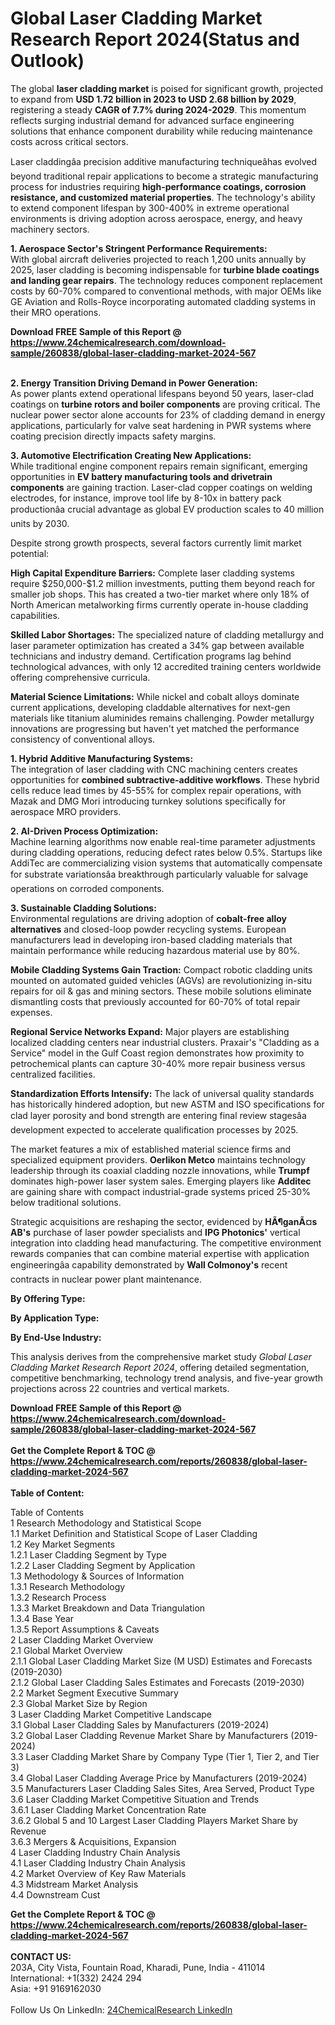 <h1>Global Laser Cladding Market Research Report 2024(Status and Outlook)</h1><p>The global <strong>laser cladding market</strong> is poised for significant growth, projected to expand from <strong>USD 1.72 billion in 2023 to USD 2.68 billion by 2029</strong>, registering a steady <strong>CAGR of 7.7% during 2024-2029</strong>. This momentum reflects surging industrial demand for advanced surface engineering solutions that enhance component durability while reducing maintenance costs across critical sectors.</p><p>Laser claddingâa precision additive manufacturing techniqueâhas evolved beyond traditional repair applications to become a strategic manufacturing process for industries requiring <strong>high-performance coatings, corrosion resistance, and customized material properties</strong>. The technology's ability to extend component lifespan by 300-400% in extreme operational environments is driving adoption across aerospace, energy, and heavy machinery sectors.</p><p><strong>1. Aerospace Sector's Stringent Performance Requirements:</strong><br>  
With global aircraft deliveries projected to reach 1,200 units annually by 2025, laser cladding is becoming indispensable for <strong>turbine blade coatings and landing gear repairs</strong>. The technology reduces component replacement costs by 60-70% compared to conventional methods, with major OEMs like GE Aviation and Rolls-Royce incorporating automated cladding systems in their MRO operations.</p><div><b>Download FREE Sample of this Report @ 
            <a href="https://www.24chemicalresearch.com/download-sample/260838/global-laser-cladding-market-2024-567">
            https://www.24chemicalresearch.com/download-sample/260838/global-laser-cladding-market-2024-567</a></b></div><br><p><strong>2. Energy Transition Driving Demand in Power Generation:</strong><br>
As power plants extend operational lifespans beyond 50 years, laser-clad coatings on <strong>turbine rotors and boiler components</strong> are proving critical. The nuclear power sector alone accounts for 23% of cladding demand in energy applications, particularly for valve seat hardening in PWR systems where coating precision directly impacts safety margins.</p><p><strong>3. Automotive Electrification Creating New Applications:</strong><br>  
While traditional engine component repairs remain significant, emerging opportunities in <strong>EV battery manufacturing tools and drivetrain components</strong> are gaining traction. Laser-clad copper coatings on welding electrodes, for instance, improve tool life by 8-10x in battery pack productionâa crucial advantage as global EV production scales to 40 million units by 2030.</p><p>Despite strong growth prospects, several factors currently limit market potential:</p><p><strong>High Capital Expenditure Barriers:</strong> Complete laser cladding systems require $250,000-$1.2 million investments, putting them beyond reach for smaller job shops. This has created a two-tier market where only 18% of North American metalworking firms currently operate in-house cladding capabilities.</p><p><strong>Skilled Labor Shortages:</strong> The specialized nature of cladding metallurgy and laser parameter optimization has created a 34% gap between available technicians and industry demand. Certification programs lag behind technological advances, with only 12 accredited training centers worldwide offering comprehensive curricula.</p><p><strong>Material Science Limitations:</strong> While nickel and cobalt alloys dominate current applications, developing claddable alternatives for next-gen materials like titanium aluminides remains challenging. Powder metallurgy innovations are progressing but haven't yet matched the performance consistency of conventional alloys.</p><p><strong>1. Hybrid Additive Manufacturing Systems:</strong><br>  
The integration of laser cladding with CNC machining centers creates opportunities for <strong>combined subtractive-additive workflows</strong>. These hybrid cells reduce lead times by 45-55% for complex repair operations, with Mazak and DMG Mori introducing turnkey solutions specifically for aerospace MRO providers.</p><p><strong>2. AI-Driven Process Optimization:</strong><br>  
Machine learning algorithms now enable real-time parameter adjustments during cladding operations, reducing defect rates below 0.5%. Startups like AddiTec are commercializing vision systems that automatically compensate for substrate variationsâa breakthrough particularly valuable for salvage operations on corroded components.</p><p><strong>3. Sustainable Cladding Solutions:</strong><br>  
Environmental regulations are driving adoption of <strong>cobalt-free alloy alternatives</strong> and closed-loop powder recycling systems. European manufacturers lead in developing iron-based cladding materials that maintain performance while reducing hazardous material use by 80%.</p><p><strong>Mobile Cladding Systems Gain Traction:</strong>  
	Compact robotic cladding units mounted on automated guided vehicles (AGVs) are revolutionizing in-situ repairs for oil &amp; gas and mining sectors. These mobile solutions eliminate dismantling costs that previously accounted for 60-70% of total repair expenses.</p><p><strong>Regional Service Networks Expand:</strong>  
	Major players are establishing localized cladding centers near industrial clusters. Praxair's "Cladding as a Service" model in the Gulf Coast region demonstrates how proximity to petrochemical plants can capture 30-40% more repair business versus centralized facilities.</p><p><strong>Standardization Efforts Intensify:</strong>  
	The lack of universal quality standards has historically hindered adoption, but new ASTM and ISO specifications for clad layer porosity and bond strength are entering final review stagesâa development expected to accelerate qualification processes by 2025.</p><p>The market features a mix of established material science firms and specialized equipment providers. <strong>Oerlikon Metco</strong> maintains technology leadership through its coaxial cladding nozzle innovations, while <strong>Trumpf</strong> dominates high-power laser system sales. Emerging players like <strong>Additec</strong> are gaining share with compact industrial-grade systems priced 25-30% below traditional solutions.</p><p>Strategic acquisitions are reshaping the sector, evidenced by <strong>HÃ¶ganÃ¤s AB's</strong> purchase of laser powder specialists and <strong>IPG Photonics'</strong> vertical integration into cladding head manufacturing. The competitive environment rewards companies that can combine material expertise with application engineeringâa capability demonstrated by <strong>Wall Colmonoy's</strong> recent contracts in nuclear power plant maintenance.</p><p><strong>By Offering Type:</strong></p><p><strong>By Application Type:</strong></p><p><strong>By End-Use Industry:</strong></p><p>This analysis derives from the comprehensive market study <em>Global Laser Cladding Market Research Report 2024</em>, offering detailed segmentation, competitive benchmarking, technology trend analysis, and five-year growth projections across 22 countries and vertical markets.</p><div><b>Download FREE Sample of this Report @ 
            <a href="https://www.24chemicalresearch.com/download-sample/260838/global-laser-cladding-market-2024-567">
            https://www.24chemicalresearch.com/download-sample/260838/global-laser-cladding-market-2024-567</a></b></div><br><div><b>Get the Complete Report & TOC @ 
            <a href="https://www.24chemicalresearch.com/reports/260838/global-laser-cladding-market-2024-567">
            https://www.24chemicalresearch.com/reports/260838/global-laser-cladding-market-2024-567</a></b></div><br>
            <b>Table of Content:</b><p>Table of Contents<br />
1 Research Methodology and Statistical Scope<br />
1.1 Market Definition and Statistical Scope of Laser Cladding<br />
1.2 Key Market Segments<br />
1.2.1 Laser Cladding Segment by Type<br />
1.2.2 Laser Cladding Segment by Application<br />
1.3 Methodology & Sources of Information<br />
1.3.1 Research Methodology<br />
1.3.2 Research Process<br />
1.3.3 Market Breakdown and Data Triangulation<br />
1.3.4 Base Year<br />
1.3.5 Report Assumptions & Caveats<br />
2 Laser Cladding Market Overview<br />
2.1 Global Market Overview<br />
2.1.1 Global Laser Cladding Market Size (M USD) Estimates and Forecasts (2019-2030)<br />
2.1.2 Global Laser Cladding Sales Estimates and Forecasts (2019-2030)<br />
2.2 Market Segment Executive Summary<br />
2.3 Global Market Size by Region<br />
3 Laser Cladding Market Competitive Landscape<br />
3.1 Global Laser Cladding Sales by Manufacturers (2019-2024)<br />
3.2 Global Laser Cladding Revenue Market Share by Manufacturers (2019-2024)<br />
3.3 Laser Cladding Market Share by Company Type (Tier 1, Tier 2, and Tier 3)<br />
3.4 Global Laser Cladding Average Price by Manufacturers (2019-2024)<br />
3.5 Manufacturers Laser Cladding Sales Sites, Area Served, Product Type<br />
3.6 Laser Cladding Market Competitive Situation and Trends<br />
3.6.1 Laser Cladding Market Concentration Rate<br />
3.6.2 Global 5 and 10 Largest Laser Cladding Players Market Share by Revenue<br />
3.6.3 Mergers & Acquisitions, Expansion<br />
4 Laser Cladding Industry Chain Analysis<br />
4.1 Laser Cladding Industry Chain Analysis<br />
4.2 Market Overview of Key Raw Materials<br />
4.3 Midstream Market Analysis<br />
4.4 Downstream Cust</p><div><b>Get the Complete Report & TOC @ 
            <a href="https://www.24chemicalresearch.com/reports/260838/global-laser-cladding-market-2024-567">
            https://www.24chemicalresearch.com/reports/260838/global-laser-cladding-market-2024-567</a></b></div><br><b>CONTACT US:</b><br>
            203A, City Vista, Fountain Road, Kharadi, Pune, India - 411014<br>
            International: +1(332) 2424 294<br>
            Asia: +91 9169162030 <br><br>
            Follow Us On LinkedIn: <a href="https://www.linkedin.com/company/24chemicalresearch/">24ChemicalResearch LinkedIn</a>